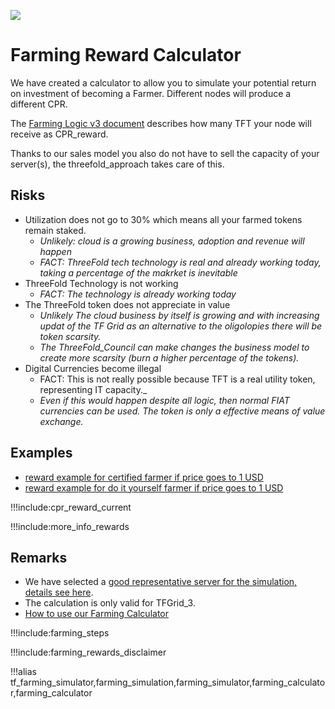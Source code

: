 ![](img/becomefarmer.png)

# Farming Reward Calculator

We have created a calculator to allow you to simulate your potential return on investment of becoming a Farmer. Different nodes will produce a different CPR. 

The [Farming Logic v3 document](farming_logic3) describes how many TFT your node will receive as CPR_reward. 

Thanks to our sales model you also do not have to sell the capacity of your server(s), the threefold_approach takes care of this.

## Risks

- Utilization does not go to 30% which means all your farmed tokens remain staked.
  - _Unlikely: cloud is a growing business, adoption and revenue will happen_
  - _FACT: ThreeFold tech technology is real and already working today, taking a percentage of the makrket is inevitable_
- ThreeFold Technology is not working
  - _FACT: The technology is already working today_
- The ThreeFold token does not appreciate in value
  - _Unlikely The cloud business by itself is growing and with increasing updat of the TF Grid as an alternative to the oligolopies there will be token scarsity._
  - _The ThreeFold_Council can make changes the business model to create more scarsity (burn a higher percentage of the tokens)._
- Digital Currencies become illegal
  - FACT: This is not really possible because TFT is a real utility token, representing IT capacity._
  - _Even if this would happen despite all logic, then normal FIAT currencies can be used.  The token is only a effective means of value exchange._

## Examples

- [reward example for certified farmer if price goes to 1 USD](farming_calculator_certified)
- [reward example for do it yourself farmer if price goes to 1 USD](farming_calculator_diy)

!!!include:cpr_reward_current

!!!include:more_info_rewards

## Remarks

- We have selected a [good representative server for the simulation, details see here](farming_hardware_remarks).
- The calculation is only valid for TFGrid_3.
- [How to use our Farming Calculator](farming_rewards_howto)

!!!include:farming_steps

!!!include:farming_rewards_disclaimer

!!!alias tf_farming_simulator,farming_simulation,farming_simulator,farming_calculator,farming_calculator
